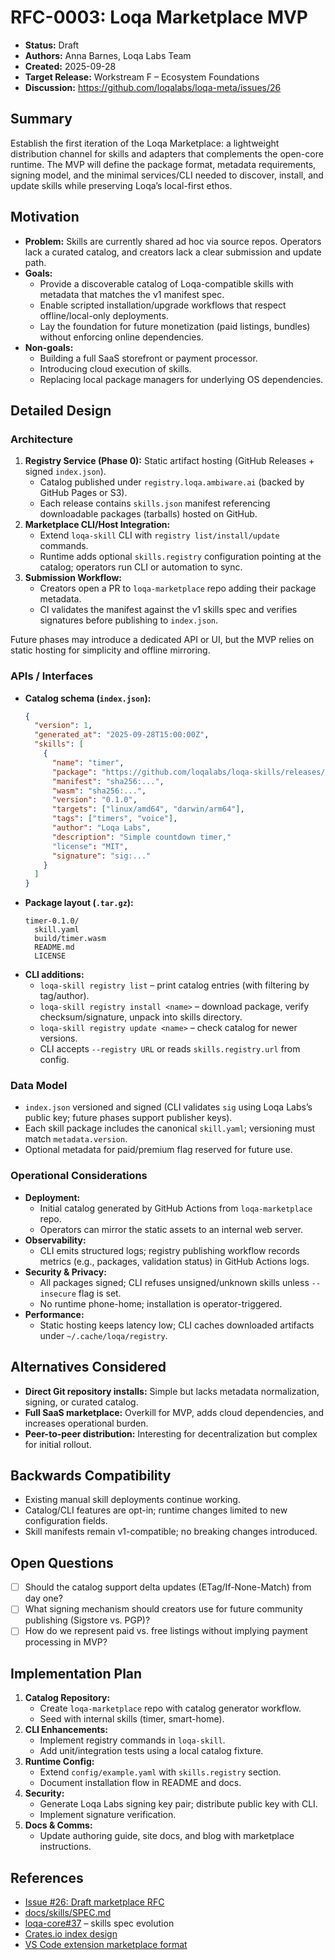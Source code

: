 # RFC-0003: Loqa Marketplace MVP

- **Status:** Draft
- **Authors:** Anna Barnes, Loqa Labs Team
- **Created:** 2025-09-28
- **Target Release:** Workstream F – Ecosystem Foundations
- **Discussion:** https://github.com/loqalabs/loqa-meta/issues/26

## Summary
Establish the first iteration of the Loqa Marketplace: a lightweight distribution channel for skills and adapters that complements the open-core runtime. The MVP will define the package format, metadata requirements, signing model, and the minimal services/CLI needed to discover, install, and update skills while preserving Loqa’s local-first ethos.

## Motivation
- **Problem:** Skills are currently shared ad hoc via source repos. Operators lack a curated catalog, and creators lack a clear submission and update path.
- **Goals:**
  - Provide a discoverable catalog of Loqa-compatible skills with metadata that matches the v1 manifest spec.
  - Enable scripted installation/upgrade workflows that respect offline/local-only deployments.
  - Lay the foundation for future monetization (paid listings, bundles) without enforcing online dependencies.
- **Non-goals:**
  - Building a full SaaS storefront or payment processor.
  - Introducing cloud execution of skills.
  - Replacing local package managers for underlying OS dependencies.

## Detailed Design
### Architecture
1. **Registry Service (Phase 0):** Static artifact hosting (GitHub Releases + signed `index.json`).
   - Catalog published under `registry.loqa.ambiware.ai` (backed by GitHub Pages or S3).
   - Each release contains `skills.json` manifest referencing downloadable packages (tarballs) hosted on GitHub.
2. **Marketplace CLI/Host Integration:**
   - Extend `loqa-skill` CLI with `registry list/install/update` commands.
   - Runtime adds optional `skills.registry` configuration pointing at the catalog; operators run CLI or automation to sync.
3. **Submission Workflow:**
   - Creators open a PR to `loqa-marketplace` repo adding their package metadata.
   - CI validates the manifest against the v1 skills spec and verifies signatures before publishing to `index.json`.

Future phases may introduce a dedicated API or UI, but the MVP relies on static hosting for simplicity and offline mirroring.

### APIs / Interfaces
- **Catalog schema (`index.json`):**
  ```json
  {
    "version": 1,
    "generated_at": "2025-09-28T15:00:00Z",
    "skills": [
      {
        "name": "timer",
        "package": "https://github.com/loqalabs/loqa-skills/releases/download/v0.1.0/timer-0.1.0.tar.gz",
        "manifest": "sha256:...",
        "wasm": "sha256:...",
        "version": "0.1.0",
        "targets": ["linux/amd64", "darwin/arm64"],
        "tags": ["timers", "voice"],
        "author": "Loqa Labs",
        "description": "Simple countdown timer," 
        "license": "MIT",
        "signature": "sig:..."
      }
    ]
  }
  ```
- **Package layout (`.tar.gz`):**
  ```
  timer-0.1.0/
    skill.yaml
    build/timer.wasm
    README.md
    LICENSE
  ```
- **CLI additions:**
  - `loqa-skill registry list` – print catalog entries (with filtering by tag/author).
  - `loqa-skill registry install <name>` – download package, verify checksum/signature, unpack into skills directory.
  - `loqa-skill registry update <name>` – check catalog for newer versions.
  - CLI accepts `--registry URL` or reads `skills.registry.url` from config.

### Data Model
- `index.json` versioned and signed (CLI validates `sig` using Loqa Labs’s public key; future phases support publisher keys).
- Each skill package includes the canonical `skill.yaml`; versioning must match `metadata.version`.
- Optional metadata for paid/premium flag reserved for future use.

### Operational Considerations
- **Deployment:**
  - Initial catalog generated by GitHub Actions from `loqa-marketplace` repo.
  - Operators can mirror the static assets to an internal web server.
- **Observability:**
  - CLI emits structured logs; registry publishing workflow records metrics (e.g., packages, validation status) in GitHub Actions logs.
- **Security & Privacy:**
  - All packages signed; CLI refuses unsigned/unknown skills unless `--insecure` flag is set.
  - No runtime phone-home; installation is operator-triggered.
- **Performance:**
  - Static hosting keeps latency low; CLI caches downloaded artifacts under `~/.cache/loqa/registry`.

## Alternatives Considered
- **Direct Git repository installs:** Simple but lacks metadata normalization, signing, or curated catalog.
- **Full SaaS marketplace:** Overkill for MVP, adds cloud dependencies, and increases operational burden.
- **Peer-to-peer distribution:** Interesting for decentralization but complex for initial rollout.

## Backwards Compatibility
- Existing manual skill deployments continue working.
- Catalog/CLI features are opt-in; runtime changes limited to new configuration fields.
- Skill manifests remain v1-compatible; no breaking changes introduced.

## Open Questions
- [ ] Should the catalog support delta updates (ETag/If-None-Match) from day one?
- [ ] What signing mechanism should creators use for future community publishing (Sigstore vs. PGP)?
- [ ] How do we represent paid vs. free listings without implying payment processing in MVP?

## Implementation Plan
1. **Catalog Repository:**
   - Create `loqa-marketplace` repo with catalog generator workflow.
   - Seed with internal skills (timer, smart-home).
2. **CLI Enhancements:**
   - Implement registry commands in `loqa-skill`.
   - Add unit/integration tests using a local catalog fixture.
3. **Runtime Config:**
   - Extend `config/example.yaml` with `skills.registry` section.
   - Document installation flow in README and docs.
4. **Security:**
   - Generate Loqa Labs signing key pair; distribute public key with CLI.
   - Implement signature verification.
5. **Docs & Comms:**
   - Update authoring guide, site docs, and blog with marketplace instructions.

## References
- [Issue #26: Draft marketplace RFC](https://github.com/loqalabs/loqa-meta/issues/26)
- [docs/skills/SPEC.md](https://github.com/loqalabs/loqa-core/blob/main/docs/skills/SPEC.md)
- [loqa-core#37](https://github.com/loqalabs/loqa-core/issues/37) – skills spec evolution
- [Crates.io index design](https://doc.rust-lang.org/cargo/reference/registry-index.html)
- [VS Code extension marketplace format](https://code.visualstudio.com/api/working-with-extensions/publishing-extension)
